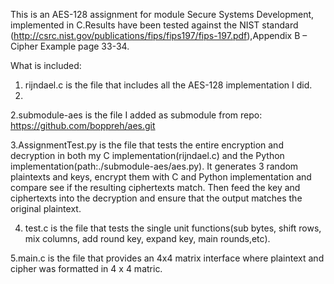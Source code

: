 This is an AES-128 assignment for module Secure Systems Development, implemented in C.Results have been tested against the NIST standard (http://csrc.nist.gov/publications/fips/fips197/fips-197.pdf),Appendix B – Cipher Example page 33-34. 

What is included:
1. rijndael.c is the file that includes all the AES-128 implementation I did.
2. 
2.submodule-aes is the file I added as submodule from repo: https://github.com/boppreh/aes.git

3.AssignmentTest.py is the file that tests the entire encryption and decryption in both my C implementation(rijndael.c) and the Python implementation(path:./submodule-aes/aes.py).
It generates 3 random plaintexts and keys, encrypt them with C and Python implementation and compare see if the resulting ciphertexts match.
Then feed the key and ciphertexts into the decryption and ensure that the output matches the
original plaintext. 

4. test.c is the file that tests the single unit functions(sub bytes, shift rows, mix columns, add round key, expand key, main rounds,etc).

5.main.c is the file that provides an 4x4 matrix interface where plaintext and cipher was formatted in 4 x 4 matric.
